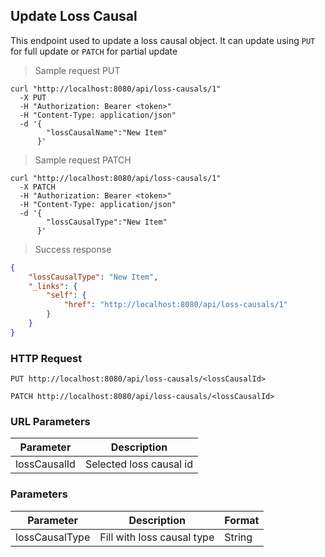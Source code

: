 ## Update Loss Causal

This endpoint used to update a loss causal object. It can update using <code>PUT</code> for full update or <code>PATCH</code> for partial update

> Sample request PUT

```shell
curl "http://localhost:8080/api/loss-causals/1"
  -X PUT
  -H "Authorization: Bearer <token>"
  -H "Content-Type: application/json"
  -d '{
        "lossCausalName":"New Item"
      }'
```

> Sample request PATCH

```shell
curl "http://localhost:8080/api/loss-causals/1"
  -X PATCH
  -H "Authorization: Bearer <token>"
  -H "Content-Type: application/json"
  -d '{
        "lossCausalType":"New Item"
      }'
```

> Success response

```json
{
    "lossCausalType": "New Item",
    "_links": {
        "self": {
            "href": "http://localhost:8080/api/loss-causals/1"
        }
    }
}
```

### HTTP Request

`PUT http://localhost:8080/api/loss-causals/<lossCausalId>`

`PATCH http://localhost:8080/api/loss-causals/<lossCausalId>`

### URL Parameters

Parameter | Description
--------- | -----------
lossCausalId | Selected loss causal id

### Parameters

Parameter | Description | Format 
--------- | ----------- | ------ 
lossCausalType | Fill with loss causal type | String